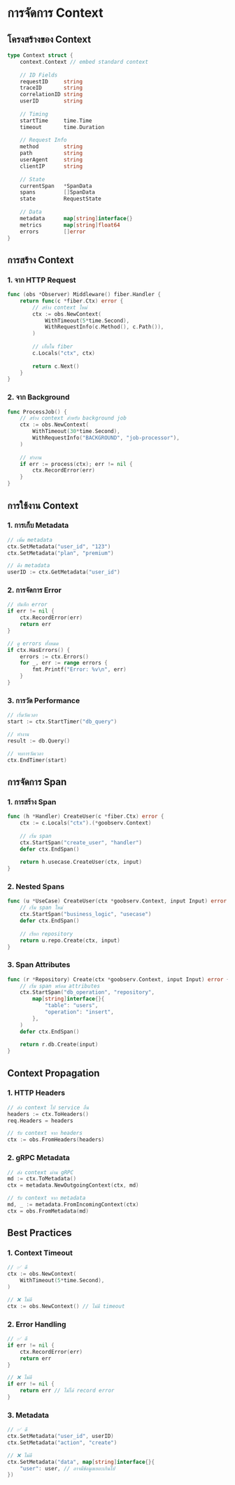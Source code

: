# การจัดการ Context

## โครงสร้างของ Context

```go
type Context struct {
    context.Context // embed standard context
    
    // ID Fields
    requestID     string
    traceID       string
    correlationID string
    userID        string
    
    // Timing
    startTime     time.Time
    timeout       time.Duration
    
    // Request Info
    method        string
    path          string
    userAgent     string
    clientIP      string
    
    // State
    currentSpan   *SpanData
    spans         []SpanData
    state         RequestState
    
    // Data
    metadata      map[string]interface{}
    metrics       map[string]float64
    errors        []error
}
```

## การสร้าง Context

### 1. จาก HTTP Request

```go
func (obs *Observer) Middleware() fiber.Handler {
    return func(c *fiber.Ctx) error {
        // สร้าง context ใหม่
        ctx := obs.NewContext(
            WithTimeout(5*time.Second),
            WithRequestInfo(c.Method(), c.Path()),
        )
        
        // เก็บใน fiber
        c.Locals("ctx", ctx)
        
        return c.Next()
    }
}
```

### 2. จาก Background

```go
func ProcessJob() {
    // สร้าง context สำหรับ background job
    ctx := obs.NewContext(
        WithTimeout(30*time.Second),
        WithRequestInfo("BACKGROUND", "job-processor"),
    )
    
    // ทำงาน
    if err := process(ctx); err != nil {
        ctx.RecordError(err)
    }
}
```

## การใช้งาน Context

### 1. การเก็บ Metadata

```go
// เพิ่ม metadata
ctx.SetMetadata("user_id", "123")
ctx.SetMetadata("plan", "premium")

// ดึง metadata
userID := ctx.GetMetadata("user_id")
```

### 2. การจัดการ Error

```go
// บันทึก error
if err != nil {
    ctx.RecordError(err)
    return err
}

// ดู errors ทั้งหมด
if ctx.HasErrors() {
    errors := ctx.Errors()
    for _, err := range errors {
        fmt.Printf("Error: %v\n", err)
    }
}
```

### 3. การวัด Performance

```go
// เริ่มวัดเวลา
start := ctx.StartTimer("db_query")

// ทำงาน
result := db.Query()

// จบการวัดเวลา
ctx.EndTimer(start)
```

## การจัดการ Span

### 1. การสร้าง Span

```go
func (h *Handler) CreateUser(c *fiber.Ctx) error {
    ctx := c.Locals("ctx").(*goobserv.Context)
    
    // เริ่ม span
    ctx.StartSpan("create_user", "handler")
    defer ctx.EndSpan()
    
    return h.usecase.CreateUser(ctx, input)
}
```

### 2. Nested Spans

```go
func (u *UseCase) CreateUser(ctx *goobserv.Context, input Input) error {
    // เริ่ม span ใหม่
    ctx.StartSpan("business_logic", "usecase")
    defer ctx.EndSpan()
    
    // เรียก repository
    return u.repo.Create(ctx, input)
}
```

### 3. Span Attributes

```go
func (r *Repository) Create(ctx *goobserv.Context, input Input) error {
    // เริ่ม span พร้อม attributes
    ctx.StartSpan("db_operation", "repository",
        map[string]interface{}{
            "table": "users",
            "operation": "insert",
        },
    )
    defer ctx.EndSpan()
    
    return r.db.Create(input)
}
```

## Context Propagation

### 1. HTTP Headers

```go
// ส่ง context ไป service อื่น
headers := ctx.ToHeaders()
req.Headers = headers

// รับ context จาก headers
ctx := obs.FromHeaders(headers)
```

### 2. gRPC Metadata

```go
// ส่ง context ผ่าน gRPC
md := ctx.ToMetadata()
ctx = metadata.NewOutgoingContext(ctx, md)

// รับ context จาก metadata
md, _ := metadata.FromIncomingContext(ctx)
ctx = obs.FromMetadata(md)
```

## Best Practices

### 1. Context Timeout

```go
// ✅ ดี
ctx := obs.NewContext(
    WithTimeout(5*time.Second),
)

// ❌ ไม่ดี
ctx := obs.NewContext() // ไม่มี timeout
```

### 2. Error Handling

```go
// ✅ ดี
if err != nil {
    ctx.RecordError(err)
    return err
}

// ❌ ไม่ดี
if err != nil {
    return err // ไม่ได้ record error
}
```

### 3. Metadata

```go
// ✅ ดี
ctx.SetMetadata("user_id", userID)
ctx.SetMetadata("action", "create")

// ❌ ไม่ดี
ctx.SetMetadata("data", map[string]interface{}{
    "user": user, // อาจมีข้อมูลเยอะเกินไป
})
```
